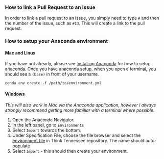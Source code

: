### How to link a Pull Request to an Issue

In order to link a pull request to an issue, you simply need to type `#` and then the number of the issue, such as `#13`.  This will create a link to the pull request.


### How to setup your Anaconda environment

#### Mac and Linux

If you have not already, please see [Installing Anaconda](https://docs.anaconda.com/anaconda/install/) for how to setup anaconda. Once you have anaconda setup, when you open a terminal, you should see a `(base)` in front of your username.

```
conda env create -f /path/to/environment.yml
```

#### Windows

*This will also work in Mac via the Anaconda application, however I always strongly recommend getting more familiar with a terminal where possible.*

1. Open the Anaconda Navigator.
2. In the left panel, go to `Environments`
3. Select `Import` towards the bottom.
4. Under Specification File, choose the file browser and select the [environment file](environment.yml) in Think Tennessee repository.  The name should auto-populate
5. Select `Import` - this should then create your environment.


